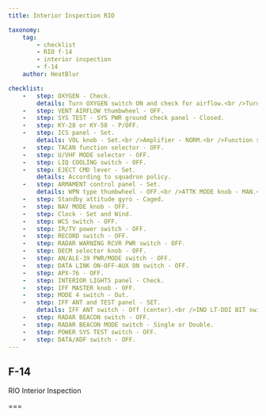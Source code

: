 ```yaml
---
title: Interior Inspection RIO

taxonomy:
    tag:
        - checklist
        - RIO f-14
        - interior inspection
        - f-14
    author: HeatBlur

checklist:
    -   step: OXYGEN - Check.
        details: Turn OXYGEN switch ON and check for airflow.<br />Turn OXYGEN switch OFF and check that airflow ceases.
    -   step: VENT AIRFLOW thumbwheel - OFF. 
    -   step: SYS TEST - SYS PWR ground check panel - Closed. 
    -   step: KY-28 or KY-58 - P/OFF. 
    -   step: ICS panel - Set.
        details: VOL knob - Set.<br />Amplifier - NORM.<br />Function selector - COLD MIC. 
    -   step: TACAN function selector - OFF. 
    -   step: U/VHF MODE selector - OFF. 
    -   step: LIQ COOLING switch - OFF. 
    -   step: EJECT CMD lever - Set.
        details: According to squadron policy.
    -   step: ARMAMENT control panel - Set.
        details: WPN type thumbwheel - OFF.<br />ATTK MODE knob - MAN.<br />DLVY MODE switch - STP.<br />DLVY MODE switch - SGL.<br />ELECT FUZE knob - Safe.<br />A/G GUN switch - OFF.<br />MECH FUZE switch - Safe.<br />SEL JETT switch - Safe.<br />JETT OPTIONS switch - MER TER.<br />INTERVAL - Set.<br />QTY - Set.<br />Station select switches 1 to 8 - Safe.<br />MSL OPTIONS switch - NORM.<br />MSL SPD GATE knob - NOSE QTR. 
    -   step: Standby attitude gyro - Caged. 
    -   step: NAV MODE knob - OFF. 
    -   step: Clock - Set and Wind. 
    -   step: WCS switch - OFF. 
    -   step: IR/TV power switch - OFF. 
    -   step: RECORD switch - OFF. 
    -   step: RADAR WARNING RCVR PWR switch - OFF. 
    -   step: DECM selector knob - OFF. 
    -   step: AN/ALE-39 PWR/MODE switch - OFF. 
    -   step: DATA LINK ON-OFF-AUX ON switch - OFF. 
    -   step: APX-76 - OFF. 
    -   step: INTERIOR LIGHTS panel - Check. 
    -   step: IFF MASTER knob - OFF. 
    -   step: MODE 4 switch - Out. 
    -   step: IFF ANT and TEST panel - SET.
        details: IFF ANT switch - Off (center).<br />IND LT-DDI BIT switch - Off (center).<br />GND CLG switch - OFF. 
    -   step: RADAR BEACON switch - OFF. 
    -   step: RADAR BEACON MODE switch - Single or Double. 
    -   step: POWER SYS TEST switch - OFF. 
    -   step: DATA/ADF switch - OFF. 
---
```


## F-14 
RIO Interior Inspection

===
